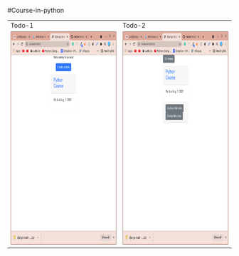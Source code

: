 #Course-in-python

<table>
  <tr>
    <td>Todo-1</td>
    <td>Todo-2</td>
  </tr>
  <tr>
    <td><img src="todo/Todo-1.png" width=270 height=480></td>
     <td><img src="todo/Todo-2.png" width=270 height=480></td>
 
  </tr>
 </table>

